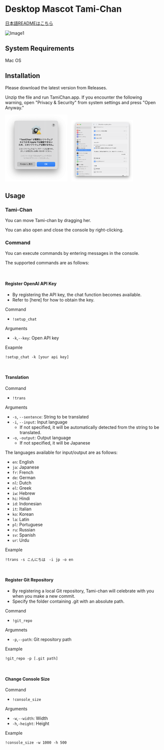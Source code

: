 # Desktop Mascot Tami-Chan

[日本語READMEはこちら](https://github.com/sabanishi/TamiChan/blob/main/README-ja.md)

![Image1](images/demo.gif)

## System Requirements

Mac OS

## Installation

Please download the latest version from Releases.

Unzip the file and run TamiChan.app. If you encounter the following warning, open "Privacy & Security" from system settings and press "Open Anyway."

<img src="images/image2.png" width=40%>　<img src="images/image3.png" width=40%>

## Usage

### Tami-Chan

You can move Tami-chan by dragging her.

You can also open and close the console by right-clicking.

### Command

You can execute commands by entering messages in the console.

The supported commands are as follows:

<br />

#### Register OpenAI API Key

- By registering the API key, the chat function becomes available.
- Refer to [here] for how to obtain the key.

Command
- `!setup_chat`

Arguments
- `-k`,`--key`: Open API key

Exapmle
```
!setup_chat -k [your api key]
```

<br />

#### Translation

Command
- `!trans`

Arguments
- `-s`, `--sentence`: String to be translated
- `-i`, `--input`: Input language
  - If not specified, it will be automatically detected from the string to be translated.
- `-o`, `-output`: Output language
  - If not specified, it will be Japanese

The languages available for input/output are as follows:

- `en`: English
- `ja`: Japanese
- `fr`: French
- `de`: German
- `nl`: Dutch
- `el`: Greek
- `iw`: Hebrew
- `hi`: Hindi
- `id`: Indonesian
- `it`: Italian
- `ko`: Korean
- `la`: Latin
- `pl`: Portuguese
- `ru`: Russian
- `sv`: Spanish
- `ur`: Urdu

Example
```
!trans -s こんにちは　-i jp -o en
```

<br />

#### Register Git Repository

- By registering a local Git repository, Tami-chan will celebrate with you when you make a new commit.
- Specify the folder containing .git with an absolute path.

Command
- `!git_repo`

Argumnets
- `-p`,`--path`: Git repository path

Example
```
!git_repo -p [.git path]
```
<br />

#### Change Console Size

Command
- `!console_size`

Arguments
- `-w`,`--width`: Width
- `-h`,`-height`: Height

Example
```
!console_size -w 1000 -h 500
```